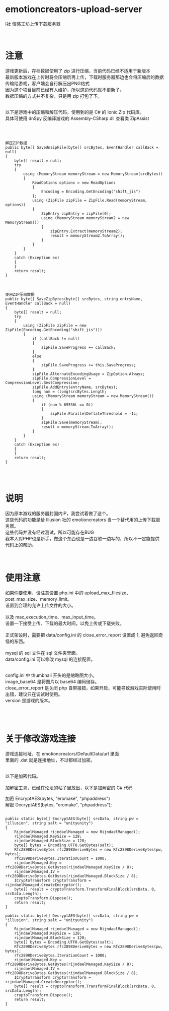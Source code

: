 # emotioncreators-upload-server
I社 情感工坊上传下载服务器

<br />

<h1>注意</h1>
游戏更新后，存档数据使用了 zip 进行压缩，当前代码已经不适用于新版本<br />
最新版本游戏在上传时将会压缩后再上传，下载时服务器那边也会将压缩后的数据传输给游戏，客户端会自行解压出PNG格式<br />
因为这个项目目前已经有人维护，所以这边代码就不更新了。<br />
数据压缩的方式并不复杂，只是用 zip 打包了下。<br /><br />

以下是游戏中的压缩和解压代码，使用到的是 C# 的 Ionic.Zip 代码库。<br />
具体可使用 dnSpy 反编译游戏的 Assembly-CSharp.dll 查看类 ZipAssist<br />

<br />
<pre>
<code>
解压ZIP数据
public byte[] SaveUnzipFile(byte[] srcBytes, EventHandler<SaveProgressEventArgs> callBack = null)
{
	byte[] result = null;
	try
	{
		using (MemoryStream memoryStream = new MemoryStream(srcBytes))
		{
			ReadOptions options = new ReadOptions
			{
				Encoding = Encoding.GetEncoding("shift_jis")
			};
			using (ZipFile zipFile = ZipFile.Read(memoryStream, options))
			{
				ZipEntry zipEntry = zipFile[0];
				using (MemoryStream memoryStream2 = new MemoryStream())
				{
					zipEntry.Extract(memoryStream2);
					result = memoryStream2.ToArray();
				}
			}
		}
	}
	catch (Exception ex)
	{
	}
	return result;
}
</code>
</pre>

<pre>
<code>
使用ZIP压缩数据
public byte[] SaveZipBytes(byte[] srcBytes, string entryName, EventHandler<SaveProgressEventArgs> callBack = null)
{
	byte[] result = null;
	try
	{
		using (ZipFile zipFile = new ZipFile(Encoding.GetEncoding("shift_jis")))
		{
			if (callBack != null)
			{
				zipFile.SaveProgress += callBack;
			}
			else
			{
				zipFile.SaveProgress += this.SaveProgress;
			}
			zipFile.AlternateEncodingUsage = ZipOption.Always;
			zipFile.CompressionLevel = CompressionLevel.BestCompression;
			zipFile.AddEntry(entryName, srcBytes);
			long num = (long)srcBytes.Length;
			using (MemoryStream memoryStream = new MemoryStream())
			{
				if (num % 65536L == 0L)
				{
					zipFile.ParallelDeflateThreshold = -1L;
				}
				zipFile.Save(memoryStream);
				result = memoryStream.ToArray();
			}
		}
	}
	catch (Exception ex)
	{
	}
	return result;
}
</code>
</pre>

<br />

<h1>说明</h1>
因为原本游戏的服务器封国内IP，我尝试着做了这个。<br />
这些代码的功能是给 Illusion 社的 emotioncreators 当一个替代用的上传下载服务器。<br />
这些代码并没有经过测试，所以可能存在BUG<br />
我本人对PHP也是新手，做这个东西也是一边谷歌一边写的，所以不一定能提供代码上的帮助。
<br />
<br />
<br />
<h1>使用注意</h1>
如果你要使用，请注意设置 php.ini 中的 upload_max_filesize、post_max_size、memory_limit。<br />
设置到合理的允许上传文件的大小。<br />
<br />
以及 max_execution_time、max_input_time。<br />
设置一下接受上传、下载的最大时间，以免上传或下载失败。<br /><br />
正式架设时，需要把 data/config.ini 的 close_error_report 设置成 1, 避免返回奇怪的东西。
<br />
<br/>
mysql 的 sql 文件在 sql 文件夹里面。<br />
data/config.ini 可以修改 mysql 的连接配置。<br /><br />

config.ini 中 thumbnail 开头的是缩略图大小。<br />
image_base64 是将图片以 base64 编码储存。<br />
close_error_report 是关闭 php 自带报错，如果开启，可能导致游戏实际使用时出错，建议只在调试时使用。<br />
version 是游戏的版本。<br />
<br />
<br />
<br />

<h1>关于修改游戏连接</h1>
游戏连接地址，在 emotioncreators/DefaultData/url 里面<br />
里面的 .dat 就是连接地址，不过都经过加密。<br /><br />

以下是加密代码。<br /><br />
加解密工具，已经在论坛的帖子里放出，以下是加解密的 C# 代码<br />

加密 EncryptAES(bytes, "eromake", "phpaddress")<br />
解密 DecryptAES(bytes, "eromake", "phpaddress");<br />

<pre>
<code>
public static byte[] EncryptAES(byte[] srcData, string pw = "illusion", string salt = "unityunity")
{
	RijndaelManaged rijndaelManaged = new RijndaelManaged();
	rijndaelManaged.KeySize = 128;
	rijndaelManaged.BlockSize = 128;
	byte[] bytes = Encoding.UTF8.GetBytes(salt);
	Rfc2898DeriveBytes rfc2898DeriveBytes = new Rfc2898DeriveBytes(pw, bytes);
	rfc2898DeriveBytes.IterationCount = 1000;
	rijndaelManaged.Key = rfc2898DeriveBytes.GetBytes(rijndaelManaged.KeySize / 8);
	rijndaelManaged.IV = rfc2898DeriveBytes.GetBytes(rijndaelManaged.BlockSize / 8);
	ICryptoTransform cryptoTransform = rijndaelManaged.CreateEncryptor();
	byte[] result = cryptoTransform.TransformFinalBlock(srcData, 0, srcData.Length);
	cryptoTransform.Dispose();
	return result;
}

public static byte[] DecryptAES(byte[] srcData, string pw = "illusion", string salt = "unityunity")
{
	RijndaelManaged rijndaelManaged = new RijndaelManaged();
	rijndaelManaged.KeySize = 128;
	rijndaelManaged.BlockSize = 128;
	byte[] bytes = Encoding.UTF8.GetBytes(salt);
	Rfc2898DeriveBytes rfc2898DeriveBytes = new Rfc2898DeriveBytes(pw, bytes);
	rfc2898DeriveBytes.IterationCount = 1000;
	rijndaelManaged.Key = rfc2898DeriveBytes.GetBytes(rijndaelManaged.KeySize / 8);
	rijndaelManaged.IV = rfc2898DeriveBytes.GetBytes(rijndaelManaged.BlockSize / 8);
	ICryptoTransform cryptoTransform = rijndaelManaged.CreateDecryptor();
	byte[] result = cryptoTransform.TransformFinalBlock(srcData, 0, srcData.Length);
	cryptoTransform.Dispose();
	return result;
}
</code>
</pre>

